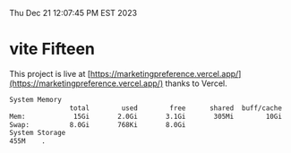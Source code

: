 Thu Dec 21 12:07:45 PM EST 2023

# vite Fifteen


This project is live at [https://marketingpreference.vercel.app/](https://marketingpreference.vercel.app/) thanks to Vercel.

```bash
System Memory
               total        used        free      shared  buff/cache   available
Mem:            15Gi       2.0Gi       3.1Gi       305Mi        10Gi        13Gi
Swap:          8.0Gi       768Ki       8.0Gi
System Storage
455M	.
```
